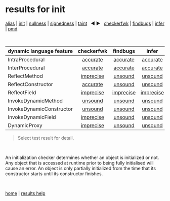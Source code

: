 # results for init

[alias](https://github.com/michaelemery/staticanalysis/blob/master/results/alias/README.md) | [init](https://github.com/michaelemery/staticanalysis/blob/master/results/init/README.md) | [nullness](https://github.com/michaelemery/staticanalysis/blob/master/results/nullness/README.md) | [signedness](https://github.com/michaelemery/staticanalysis/blob/master/results/signedness/README.md) | [taint](https://github.com/michaelemery/staticanalysis/blob/master/results/taint/README.md) &nbsp; &#x25c0; &#x25b6; &nbsp; [checkerfwk](https://github.com/michaelemery/staticanalysis/blob/master/results/tool/checkerframework.md) | [findbugs](https://github.com/michaelemery/staticanalysis/blob/master/results/tool/findbugs.md) | [infer](https://github.com/michaelemery/staticanalysis/blob/master/results/tool/infer.md) | [pmd](https://github.com/michaelemery/staticanalysis/blob/master/results/tool/pmd.md)

<br>

| dynamic language feature | checkerfwk | findbugs | infer | pmd | 
| --- | :---: | :---: | :---: | :---: |
| IntraProcedural | [accurate](https://github.com/michaelemery/staticanalysis/blob/master/results/init/checkerframework.md#IntraProcedural) | [accurate](https://github.com/michaelemery/staticanalysis/blob/master/results/init/findbugs.md#IntraProcedural) | [accurate](https://github.com/michaelemery/staticanalysis/blob/master/results/init/infer.md#IntraProcedural) | [unsound](https://github.com/michaelemery/staticanalysis/blob/master/results/init/pmd.md#IntraProcedural) |
| InterProcedural | [accurate](https://github.com/michaelemery/staticanalysis/blob/master/results/init/checkerframework.md#InterProcedural) | [accurate](https://github.com/michaelemery/staticanalysis/blob/master/results/init/findbugs.md#InterProcedural) | [accurate](https://github.com/michaelemery/staticanalysis/blob/master/results/init/infer.md#InterProcedural) | [unsound](https://github.com/michaelemery/staticanalysis/blob/master/results/init/pmd.md#InterProcedural) |
| ReflectMethod | [imprecise](https://github.com/michaelemery/staticanalysis/blob/master/results/init/checkerframework.md#ReflectMethod) | [unsound](https://github.com/michaelemery/staticanalysis/blob/master/results/init/findbugs.md#ReflectMethod) | [unsound](https://github.com/michaelemery/staticanalysis/blob/master/results/init/infer.md#ReflectMethod) | [unsound](https://github.com/michaelemery/staticanalysis/blob/master/results/init/pmd.md#ReflectMethod) |
| ReflectConstructor | [accurate](https://github.com/michaelemery/staticanalysis/blob/master/results/init/checkerframework.md#ReflectConstructor) | [unsound](https://github.com/michaelemery/staticanalysis/blob/master/results/init/findbugs.md#ReflectConstructor) | [unsound](https://github.com/michaelemery/staticanalysis/blob/master/results/init/infer.md#ReflectConstructor) | [unsound](https://github.com/michaelemery/staticanalysis/blob/master/results/init/pmd.md#ReflectConstructor) |
| ReflectField | [imprecise](https://github.com/michaelemery/staticanalysis/blob/master/results/init/checkerframework.md#ReflectField) | [imprecise](https://github.com/michaelemery/staticanalysis/blob/master/results/init/findbugs.md#ReflectField) | [imprecise](https://github.com/michaelemery/staticanalysis/blob/master/results/init/infer.md#ReflectField) | [unsound](https://github.com/michaelemery/staticanalysis/blob/master/results/init/pmd.md#ReflectField) |
| InvokeDynamicMethod | [unsound](https://github.com/michaelemery/staticanalysis/blob/master/results/init/checkerframework.md#InvokeDynamicMethod) | [unsound](https://github.com/michaelemery/staticanalysis/blob/master/results/init/findbugs.md#InvokeDynamicMethod) | [unsound](https://github.com/michaelemery/staticanalysis/blob/master/results/init/infer.md#InvokeDynamicMethod) | [unsound](https://github.com/michaelemery/staticanalysis/blob/master/results/init/pmd.md#InvokeDynamicMethod) |
| InvokeDynamicConstructor | [unsound](https://github.com/michaelemery/staticanalysis/blob/master/results/init/checkerframework.md#InvokeDynamicConstructor) | [unsound](https://github.com/michaelemery/staticanalysis/blob/master/results/init/findbugs.md#InvokeDynamicConstructor) | [unsound](https://github.com/michaelemery/staticanalysis/blob/master/results/init/infer.md#InvokeDynamicConstructor) | [unsound](https://github.com/michaelemery/staticanalysis/blob/master/results/init/pmd.md#InvokeDynamicConstructor) |
| InvokeDynamicField | [imprecise](https://github.com/michaelemery/staticanalysis/blob/master/results/init/checkerframework.md#InvokeDynamicField) | [unsound](https://github.com/michaelemery/staticanalysis/blob/master/results/init/findbugs.md#InvokeDynamicField) | [unsound](https://github.com/michaelemery/staticanalysis/blob/master/results/init/infer.md#InvokeDynamicField) | [unsound](https://github.com/michaelemery/staticanalysis/blob/master/results/init/pmd.md#InvokeDynamicField) |
| DynamicProxy | [imprecise](https://github.com/michaelemery/staticanalysis/blob/master/results/init/checkerframework.md#DynamicProxy) | [unsound](https://github.com/michaelemery/staticanalysis/blob/master/results/init/findbugs.md#DynamicProxy) | [unsound](https://github.com/michaelemery/staticanalysis/blob/master/results/init/infer.md#DynamicProxy) | [unsound](https://github.com/michaelemery/staticanalysis/blob/master/results/init/pmd.md#DynamicProxy) |

> Select test result for detail.

<br>

An initialization checker determines whether an object is initialized or not. Any object that is accessed at runtime prior to being fully initialised will cause an error. An object is only partially initialized from the time that its constructor starts until its constructor finishes.

<br>

[home](https://github.com/michaelemery/staticanalysis) | [results help](https://github.com/michaelemery/staticanalysis/blob/master/results/README.md)
